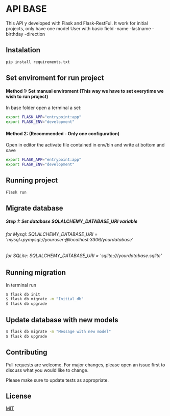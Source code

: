# API BASE

This API y developed with Flask and Flask-RestFul. It work for initial projects, only have one model User with basic field
-name
-lastname
-birthday
-direction

## Instalation

```bash
pip install requirements.txt
```

## Set enviroment for run project

#### Method 1: Set manual enviroment (This way we have to set everytime we wish to run project)

In base folder open a terminal a set:

```bash
export FLASK_APP="entrypoint:app"
export FLASK_ENV="development"
```

#### Method 2: (Recommended - Only one configuration)

Open in editor the activate file contained in env/bin and write at bottom and save

```bash
export FLASK_APP="entrypoint:app"
export FLASK_ENV="development"
```

## Running project

```bash
Flask run
```

## Migrate database

##### Step 1: Set database SQLALCHEMY_DATABASE_URI variable

###### for Mysql: SQLALCHEMY_DATABASE_URI = 'mysql+pymysql://youruser:@localhost:3306/yourdatabase'

###### for SQLite: SQLALCHEMY_DATABASE_URI = 'sqlite:///yourdatabase.sqlite'

## Running migration

In terminal run

```bash
$ flask db init
$ flask db migrate -m "Initial_db"
$ flask db upgrade
```

## Update database with new models

```bash
$ flask db migrate -m "Message with new model"
$ flask db upgrade
```

## Contributing

Pull requests are welcome. For major changes, please open an issue first to discuss what you would like to change.

Please make sure to update tests as appropriate.

## License

[MIT](https://choosealicense.com/licenses/mit/)
